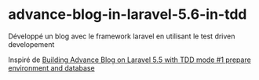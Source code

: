 # advance-blog-in-laravel-5.6-in-tdd
Développé un blog avec le framework laravel en utilisant le test driven developement

Inspiré de [Building Advance Blog on Laravel 5.5 with TDD mode #1 prepare environment and database](https://medium.com/@krissanawat/building-advance-blog-on-laravel-5-5-with-tdd-mode-1-prepare-environment-and-database-7adcfa5fcb9a)
